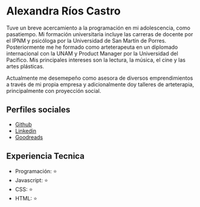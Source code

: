 # Alexandra Ríos Castro

Tuve un breve acercamiento a la programación en mi adolescencia, como pasatiempo. Mi formación universitaria incluye las carreras de docente por el IPNM y psicóloga por la Universidad de San Martín de Porres.  Posteriormente me he formado como arteterapeuta en un diplomado internacional con la UNAM y Product Manager por la Universidad del Pacífico. Mis principales intereses son la lectura, la música, el cine y las artes plásticas.

Actualmente me desemepeño como asesora de diversos emprendimientos a través de mi propia empresa y adicionalmente doy talleres de arteterapia, principalmente con proyección social.

## Perfiles sociales

- [Github](https://github.com/alexamibco)
- [Linkedin](https://www.linkedin.com/in/alexandrarioscastro/)
- [Goodreads](https://www.goodreads.com/gaticornio-lector)

## Experiencia Tecnica

- Programación: ⭐️
- Javascript: ⭐️
- CSS: ⭐️
- HTML: ⭐️